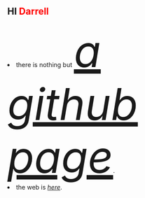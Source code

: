 ## HI <font color="red">Darrell</font>
<li>there is nothing but <em style="font-size:100px;color:blue"><a href="https://forever-codingnoob.github.io/">a github page</a></em>.</li>
<li>the web is <i><a href="https://thereis-no-web.herokuapp.com/">here</a></i>.</li>
